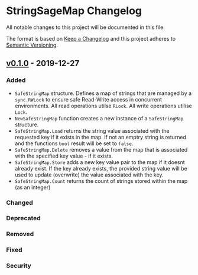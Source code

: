 # StringSageMap Changelog
All notable changes to this project will be documented in this file.

The format is based on [Keep a Changelog](http://keepachangelog.com/en/1.0.0/)
and this project adheres to [Semantic Versioning](http://semver.org/spec/v2.0.0.html).

## [v0.1.0] - 2019-12-27
### Added
- `SafeStringMap` structure. Defines a map of strings that are managed by a `sync.RWLock` to ensure safe Read-Write access in concurrent environments. All read operations utilse `RLock`. All write operations utilise `Lock`.
- `NewSafeStringMap` function creates a new instance of a `SafeStringMap` structure.
- `SafeStringMap.Load` returns the string value associated with the requested key if it exists in the map. If not an emptry string is returned and the functions `bool` result will be set to `false`.
- `SafeStringMap.Delete` removes a value from the map that is associated with the specified key value - if it exists.
- `SafeStringMap.Store` adds a new key value pair to the map if it doesnt already exist. If the key already exists, the provided string value will be used to update (overwrite) the value associated with the key.
- `SafeStringMap.Count` returns the count of strings stored within the map (as an integer)
### Changed
### Deprecated
### Removed
### Fixed
### Security

[v0.1.0]: 
https://github.com/BigOokie/stringsagemap/releases/tag/v0.1.0

